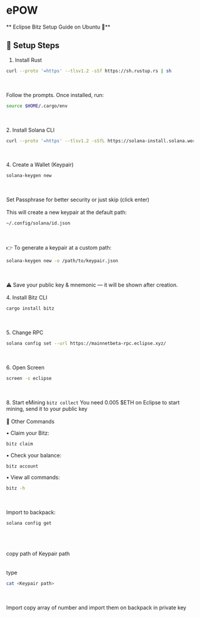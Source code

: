 # ePOW

** Eclipse Bitz Setup Guide on Ubuntu 💚**


## 🚀 Setup Steps

1. Install Rust
```bash 
curl --proto '=https' --tlsv1.2 -sSf https://sh.rustup.rs | sh
```
<br><br>
Follow the prompts. Once installed, run:
```bash
source $HOME/.cargo/env
```
<br><br>
2. Install Solana CLI
```bash 
curl --proto '=https' --tlsv1.2 -sSfL https://solana-install.solana.workers.dev | bash
```
<br><br>
4. Create a Wallet (Keypair)
```bash
solana-keygen new
```
<br><br>
Set Passphrase for better security or just skip (click enter)
<br><br>
This will create a new keypair at the default path:
```bash
~/.config/solana/id.json
```
<br><br>
👉 To generate a keypair at a custom path:
```bash
solana-keygen new -o /path/to/keypair.json
```
<br><br>
⚠️ Save your public key & mnemonic — it will be shown after creation.
<br><br>
4. Install Bitz CLI
```bash
cargo install bitz
```
<br><br>
5. Change RPC
```bash
solana config set --url https://mainnetbeta-rpc.eclipse.xyz/
```
<br><br>
6. Open Screen
```bash
screen -s eclipse
```
<br><br>
8. Start eMining
```bitz collect```
You need 0.005 $ETH on Eclipse to start mining, send it to your public key
<br><br>
🔹 Other Commands

  •	Claim your Bitz:
```bash
bitz claim
```
  
  •	Check your balance:
```bash
bitz account
```
  
  •	View all commands:
```bash
bitz -h
```
<br><br>
Import to backpack:
```bash
solana config get
```
<br><br>  
copy path of Keypair path
<br><br>  
  type
```bash
cat <Keypair path>
```
<br><br>
Import copy array of number and import them on backpack in private key
